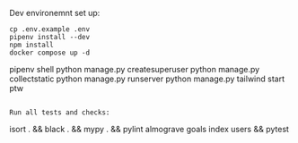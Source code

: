 Dev environemnt set up:

```
cp .env.example .env
pipenv install --dev
npm install
docker compose up -d
```

pipenv shell
python manage.py createsuperuser
python manage.py collectstatic
python manage.py runserver
python manage.py tailwind start
ptw
```

Run all tests and checks:

```
isort . && black . && mypy . && pylint almograve goals index users && pytest
```


